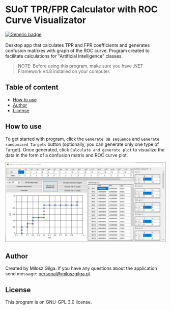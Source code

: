 # SUoT TPR/FPR Calculator with ROC Curve Visualizator
[![Generic badge](https://img.shields.io/badge/Made%20with-.NET%20Framework%204.8-1abc9c.svg)](https://dotnet.microsoft.com/en-us/)&nbsp;&nbsp;
<br><br>
Desktop app that calculates TPR and FPR coefficients and generates confusion matrixes with graph of the ROC curve. Program created to facilitate calculations for "Artificial Intelligence" classes.

> NOTE: Before using this program, make sure you have .NET Framework v4.8 installed on your computer.

## Table of content
* [How to use](#how-to-use)
* [Author](#author)
* [License](#license)

<a name="how-to-use"></a>
## How to use

To get started with program, click the `Generate OB sequence` and `Generate randomized Targets` button (optionally, you can generate only one type of Target). Once generated, click `Calculate and generate plot` to visualize the data in the form of a confusion matrix and ROC curve plot.

<img src="https://raw.githubusercontent.com/Milosz08/SUoT_TPR_FPR_ROC_Curve_Visualizator/master/roc-program-image.jpg" width="1920">

<a name="author"></a>
## Author
Created by Miłosz Gilga. If you have any questions about the application send message:
[personal@miloszgilga.pl](mailto:personal@miloszgilga.pl).

## License
This program is on GNU-GPL 3.0 license.
